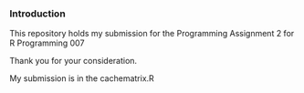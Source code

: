 ### Introduction

This repository holds my submission for the Programming Assignment 2 for R Programming 007

Thank you for your consideration.

My submission is in the cachematrix.R

